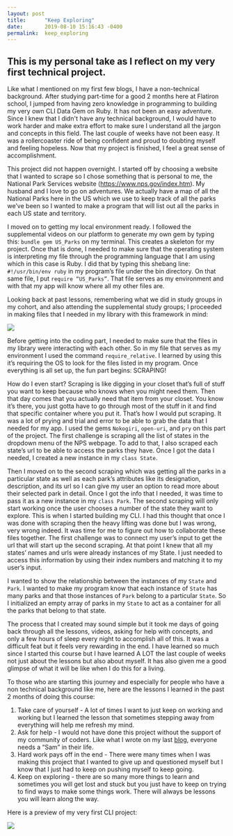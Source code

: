 ```yaml
---
layout: post
title:      "Keep Exploring"
date:       2019-08-10 15:16:43 -0400
permalink:  keep_exploring
---
```


## This is my personal take as I reflect on my very first technical project.  

Like what I mentioned on my first few blogs, I have a non-technical background. After studying part-time for a good 2 months here at Flatiron school, I jumped from having zero knowledge in programming to building my very own CLI Data Gem on Ruby. It has not been an easy adventure. Since I knew that I didn't have any technical background, I would have to work harder and make extra effort to make sure I understand all the jargon and concepts in this field. The last couple of weeks have not been easy. It was a rollercoaster ride of being confident and proud to doubting myself and feeling hopeless. Now that my project is finished, I feel a great sense of accomplishment. 

This project did not happen overnight. I started off by choosing a website that I wanted to scrape so I chose something that is personal to me, the National Park Services website (https://www.nps.gov/index.htm). My husband and I love to go on adventures. We actually have a map of all the National Parks here in the US which we use to keep track of all the parks we’ve been so I wanted to make a program that will list out all the parks in each US state and territory. 

I moved on to getting my local environment ready. I followed the supplemental videos on our platform to generate my own gem by typing this: `bundle gem US_Parks` on my terminal. This creates a skeleton for my project. Once that is done, I needed  to make sure that the operating system is interpreting my file through the programming language that I am using which in this case is Ruby. I did that by typing this shebang line: `#!/usr/bin/env ruby` in my program’s file under the bin directory. On that same file, I put `require “US_Parks”`. That file serves as my environment and with that my app will know where  all my other files are. 

Looking back at past lessons, remembering what we did in study groups in my cohort, and also attending the supplemental study groups; I proceeded in making files that I needed in my library with this framework in mind:


![](https://lh3.googleusercontent.com/T_AX64UkQDBp3D_S4FNBJEw8cjPl1WKP8UD-3wlqbnt3G7DRtu1hYS8s_FK_ut0peQ24KjRrKK22TjE0NuvIKCvRBYsTtVuFaiYk2DC51vfXeEAmUsr7cqqFkxv2gfLyWVyZ3VPAjg=w2400)


Before getting into the coding part, I needed to make sure that the files in my library were interacting with each other. So in my file that serves as my environment I used the command `require_relative`. I learned by using this it’s requiring the OS to look for the files listed in my program. Once everything is all set up, the fun part begins: SCRAPING! 

How do I even start? Scraping is like digging in your closet that’s full of stuff you want to keep because who knows when you might need them. Then that day comes that you actually need that item from your closet. You know it’s there, you just gotta have to go through most of the stuff in it and find that specific container where you put it. That’s how I would put scraping. It was a lot of prying and trial and error to be able to grab the data that I needed for my app. I used the gems `Nokogiri`, `open-uri`, and `pry` on this part of the project. The first challenge is scraping all the list of states in the dropdown menu of the NPS webpage. To add to that, I also scraped each state’s url to be able to access the parks they have. Once I got the data I needed, I created a new instance in my `class State`. 

Then I moved on to the second scraping which was getting all the parks in a particular state as well as each park’s attributes like its designation, description, and its url so I can give my user an option to read more about their selected park in detail. Once I got the info that I needed, it was time to pass it as a new instance in my `class Park`. The second scraping will only start working once the user chooses a number of the state they want to explore. This is when I started building my CLI. I had this thought that once I was done with scraping then the heavy lifting was done but I was wrong, very wrong indeed. It was time for me to figure out how to collaborate these files together. The first challenge was to connect my user’s input to get the url that will start up the second scraping. At that point I knew that all my states’ names and urls were already instances of my State. I just needed to access this information by using their index numbers and matching it to my user’s input. 

I wanted to show the relationship between the instances of my `State` and `Park`. I wanted to make my program know that each instance of `State` has many parks and that those instances of `Park` belong to a particular `State`. So I initialized an empty array of parks in my `State` to act as a container for all the parks that belong to that state. 

The process that I created may sound simple but it took me days of going back through all the lessons, videos, asking for help with concepts, and only a few hours of sleep every night to accomplish all of this. It was a difficult feat but it feels very rewarding in the end. I have learned so much since I started this course but I have learned A LOT the last couple of weeks not just about the lessons but also about myself. It has also given me a good glimpse of what it will be like when I do this for a living. 

To those who are starting this journey and especially for people who have a non technical background like me, here are the lessons I learned in the past 2 months of doing this course:

1. Take care of yourself - A lot of times I want to just keep on working and working but I learned the lesson that sometimes stepping away from everything will help me refresh my mind.
2. Ask for help - I would not have done this project without the support of my community of coders. Like what I wrote on my last [blog](https://khris22.github.io/a_community_of_sams), everyone needs a “Sam” in their life. 
3. Hard work pays off in the end - There were many times when I was making this project that I wanted to give up and questioned myself but I know that I just had to keep on pushing myself to keep going.
4. Keep on exploring - there are so many more things to learn and sometimes you will get lost and stuck but you just have to keep on trying to find ways to make some things work. There will always be lessons you will learn along the way.

Here is a preview of my very first CLI project:

![](https://lh3.googleusercontent.com/wWmUMz0vOJRGLy4nIa7oaifp7ZynqsaiOB6REm-BO4xi58vu7E2lZ0t4Ws0hSxsOG9ZXxJD3OTrAqgoKgKJfqVN9oYH14SpSI6G23fYfbqzkTkYOBTCy2rGtMhVmbDHPerNmEViCLw=w2400)



